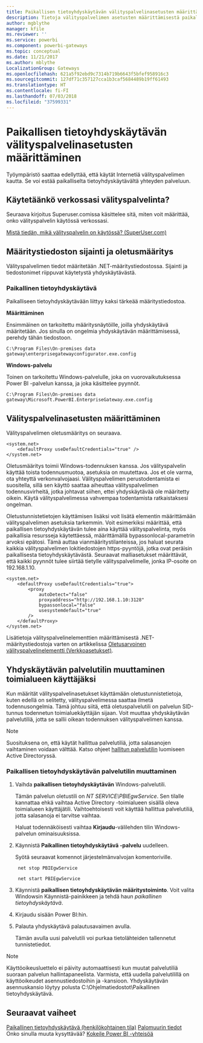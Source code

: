 ```yaml
---
title: Paikallisen tietoyhdyskäytävän välityspalvelinasetusten määrittäminen
description: Tietoja välityspalvelimen asetusten määrittämisestä paikallista tietoyhdyskäytävää varten
author: mgblythe
manager: kfile
ms.reviewer: ''
ms.service: powerbi
ms.component: powerbi-gateways
ms.topic: conceptual
ms.date: 11/21/2017
ms.author: mblythe
LocalizationGroup: Gateways
ms.openlocfilehash: 621a5f92ebd9c7314b719b6643f5bfef958916c3
ms.sourcegitcommit: 127df71c357127cca1b3caf5684489b19ff61493
ms.translationtype: HT
ms.contentlocale: fi-FI
ms.lasthandoff: 07/03/2018
ms.locfileid: "37599331"
---
```

# <a name="configuring-proxy-settings-for-the-on-premises-data-gateway"></a>Paikallisen tietoyhdyskäytävän välityspalvelinasetusten määrittäminen
Työympäristö saattaa edellyttää, että käytät Internetiä välityspalvelimen kautta. Se voi estää paikalliselta tietoyhdyskäytävältä yhteyden palveluun.

## <a name="does-your-network-use-a-proxy"></a>Käytetäänkö verkossasi välityspalvelinta?
Seuraava kirjoitus Superuser.comissa käsittelee sitä, miten voit määrittää, onko välityspalvelin käytössä verkossasi.

[Mistä tiedän, mikä välityspalvelin on käytössä? (SuperUser.com)](https://superuser.com/questions/346372/how-do-i-know-what-proxy-server-im-using)

## <a name="configuration-file-location-and-default-configuration"></a>Määritystiedoston sijainti ja oletusmääritys
Välityspalvelimen tiedot määritetään .NET-määritystiedostossa. Sijainti ja tiedostonimet riippuvat käytetystä yhdyskäytävästä.

### <a name="on-premises-data-gateway"></a>Paikallinen tietoyhdyskäytävä
Paikalliseen tietoyhdyskäytävään liittyy kaksi tärkeää määritystiedostoa.

**Määrittäminen**

Ensimmäinen on tarkoitettu määritysnäytöille, joilla yhdyskäytävä määritetään. Jos sinulla on ongelmia yhdyskäytävän määrittämisessä, perehdy tähän tiedostoon.

    C:\Program Files\On-premises data gateway\enterprisegatewayconfigurator.exe.config

**Windows-palvelu**

Toinen on tarkoitettu Windows-palvelulle, joka on vuorovaikutuksessa Power BI -palvelun kanssa, ja joka käsittelee pyynnöt.

    C:\Program Files\On-premises data gateway\Microsoft.PowerBI.EnterpriseGateway.exe.config

## <a name="configuring-proxy-settings"></a>Välityspalvelinasetusten määrittäminen
Välityspalvelimen oletusmääritys on seuraava.

    <system.net>
        <defaultProxy useDefaultCredentials="true" />
    </system.net>

Oletusmääritys toimii Windows-todennuksen kanssa. Jos välityspalvelin käyttää toista todennusmuotoa, asetuksia on muutettava. Jos et ole varma, ota yhteyttä verkonvalvojaasi. Välityspalvelimen perustodentamista ei suositella, sillä sen käyttö saattaa aiheuttaa välityspalvelimen todennusvirheitä, jotka johtavat siihen, ettei yhdyskäytävää ole määritetty oikein. Käytä välityspalvelimessa vahvempaa todentamista ratkaistaksesi ongelman.

Oletustunnistetietojen käyttämisen lisäksi voit lisätä <proxy> elementin määrittämään välityspalvelimen asetuksia tarkemmin. Voit esimerkiksi määrittää, että paikallisen tietoyhdyskäytävän tulee aina käyttää välityspalvelinta, myös paikallisia resursseja käytettäessä, määrittämällä bypassonlocal-parametrin arvoksi epätosi. Tämä auttaa vianmääritystilanteissa, jos haluat seurata kaikkia välityspalvelimen lokitiedostojen https-pyyntöjä, jotka ovat peräisin paikallisesta tietoyhdyskäytävästä. Seuraavat malliasetukset määrittävät, että kaikki pyynnöt tulee siirtää tietylle välityspalvelimelle, jonka IP-osoite on 192.168.1.10.

    <system.net>
        <defaultProxy useDefaultCredentials="true">
            <proxy  
                autoDetect="false"  
                proxyaddress="http://192.168.1.10:3128"  
                bypassonlocal="false"  
                usesystemdefault="true"
            />  
        </defaultProxy>
    </system.net>

Lisätietoja välityspalvelinelementtien määrittämisestä .NET-määritystiedostoja varten on artikkelissa [Oletusarvoinen välityspalvelinelementti (Verkkoasetukset)](https://msdn.microsoft.com/library/kd3cf2ex.aspx).

## <a name="changing-the-gateway-service-account-to-a-domain-user"></a>Yhdyskäytävän palvelutilin muuttaminen toimialueen käyttäjäksi
Kun määrität välityspalvelinasetukset käyttämään oletustunnistetietoja, kuten edellä on selitetty, välityspalvelimessa saattaa ilmetä todennusongelmia. Tämä johtuu siitä, että oletuspalvelutili on palvelun SID-tunnus todennetun toimialuekäyttäjän sijaan. Voit muuttaa yhdyskäytävän palvelutiliä, jotta se sallii oikean todennuksen välityspalvelimen kanssa.

> [!NOTE]
> Suosituksena on, että käytät hallittua palvelutiliä, jotta salasanojen vaihtaminen voidaan välttää. Katso ohjeet [hallitun palvelutilin](https://technet.microsoft.com/library/dd548356.aspx) luomiseen Active Directoryssä.
> 
> 

### <a name="change-the-on-premises-data-gateway-service-account"></a>Paikallisen tietoyhdyskäytävän palvelutilin muuttaminen
1. Vaihda **paikallisen tietoyhdyskäytävän** Windows-palvelutili.

    Tämän palvelun oletustili on *NT SERVICE\PBIEgwService*. Sen tilalle kannattaa ehkä vaihtaa Active Directory -toimialueen sisällä oleva toimialueen käyttäjätili. Vaihtoehtoisesti voit käyttää hallittua palvelutiliä, jotta salasanoja ei tarvitse vaihtaa.

    Haluat todennäköisesti vaihtaa **Kirjaudu**-välilehden tilin Windows-palvelun ominaisuuksissa.
2. Käynnistä **Paikallinen tietoyhdyskäytävä -palvelu** uudelleen.

    Syötä seuraavat komennot järjestelmänvalvojan komentoriville.

        net stop PBIEgwService

        net start PBIEgwService
3. Käynnistä **paikallisen tietoyhdyskäytävän määritystoiminto**. Voit valita Windowsin Käynnistä-painikkeen ja tehdä haun *paikallinen tietoyhdyskäytävä*.
4. Kirjaudu sisään Power BI:hin.
5. Palauta yhdyskäytävä palautusavaimen avulla.

    Tämän avulla uusi palvelutili voi purkaa tietolähteiden tallennetut tunnistetiedot.

> [!NOTE]
> Käyttöoikeusluettelo ei päivity automaattisesti kun muutat palvelutiliä suoraan palvelun hallintapaneelista. Varmista, että uudella palvelutilillä on käyttöoikeudet asennustiedostoihin ja -kansioon. Yhdyskäytävän asennuskansio löytyy polusta C:\Ohjelmatiedostot\Paikallinen tietoyhdyskäytävä. 
> 

## <a name="next-steps"></a>Seuraavat vaiheet
[Paikallinen tietoyhdyskäytävä (henkilökohtainen tila)](service-gateway-personal-mode.md)
[Palomuurin tiedot](service-gateway-onprem-tshoot.md#firewall-or-proxy)  
Onko sinulla muuta kysyttävää? [Kokeile Power BI -yhteisöä](http://community.powerbi.com/)

